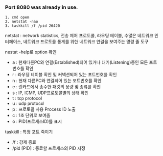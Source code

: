### Port 8080 was already in use.
```
1. cmd open
2. netstat -nao
3. taskkill /f /pid 26420 
```
netstat : network statistics, 
전송 제어 프로토콜, 라우팅 테이블, 수많은 네트워크 인터페이스, 네트워크 프로토콜 통계를 위한 네트워크 연결을 보여주는 명령 줄 도구

nestat -help로 option 확인
* a : 현재다른PC와 연결(Established)되어 있거나 대기(Listening)중인 모든 포트 번호를 확인 
* r : 라우팅 테이블 확인 및 커넥션되어 있는 포트번호를 확인 
* n : 현재 다른PC와 연결되어 있는 포트번호를 확인
* e : 랜카드에서 송수한 패킷의 용량 및 종류를 확인 
* s : IP, ICMP, UDP프로토콜별의 상태 확인
* t : tcp protocol 
* u : udp protocol 
* p : 프로토콜 사용 Process ID 노출
* c : 1초 단위로 보여줌
* o : PID(프로세스ID)를 표시


taskkill : 특정 포트 죽이기
- /f : 강제 종료
- /pid [PID] : 종료할 프로세스의 PID 지정

